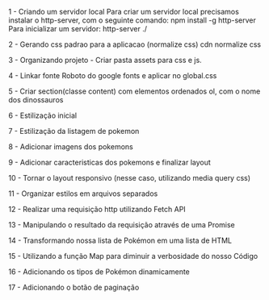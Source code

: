 1 - Criando um servidor local
    Para criar um servidor local precisamos instalar o http-server, com o seguinte comando:
        npm install -g http-server
    Para inicializar um servidor:
        http-server ./

2 - Gerando css padrao para a aplicacao (normalize css)
    cdn normalize css

3 - Organizando projeto - Criar pasta assets para css e js.

4 - Linkar fonte Roboto do google fonts e aplicar no global.css

5 - Criar section(classe content) com elementos ordenados ol, com o nome dos dinossauros

6 - Estilização inicial

7 - Estilização da listagem de pokemon

8 - Adicionar imagens dos pokemons

9 - Adicionar caracteristicas dos pokemons e finalizar layout

10 - Tornar o layout responsivo (nesse caso, utilizando media query css)

11 - Organizar estilos em arquivos separados

12 - Realizar uma requisição http utilizando Fetch API

13 - Manipulando o resultado da requisição através de uma Promise

14 - Transformando nossa lista de Pokémon em uma lista de HTML

15 - Utilizando a função Map para diminuir a verbosidade do nosso Código

16 - Adicionando os tipos de Pokémon dinamicamente

17 - Adicionando o botão de paginação

